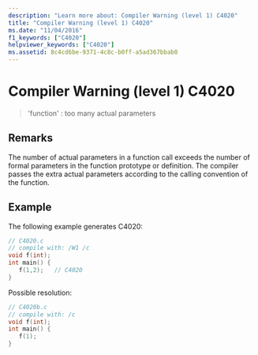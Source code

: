```yaml
---
description: "Learn more about: Compiler Warning (level 1) C4020"
title: "Compiler Warning (level 1) C4020"
ms.date: "11/04/2016"
f1_keywords: ["C4020"]
helpviewer_keywords: ["C4020"]
ms.assetid: 8c4cd6be-9371-4c8c-b0ff-a5ad367bbab0
---
```

# Compiler Warning (level 1) C4020

> 'function' : too many actual parameters

## Remarks

The number of actual parameters in a function call exceeds the number of formal parameters in the function prototype or definition. The compiler passes the extra actual parameters according to the calling convention of the function.

## Example

The following example generates C4020:

```c
// C4020.c
// compile with: /W1 /c
void f(int);
int main() {
   f(1,2);   // C4020
}
```

Possible resolution:

```c
// C4020b.c
// compile with: /c
void f(int);
int main() {
   f(1);
}
```
